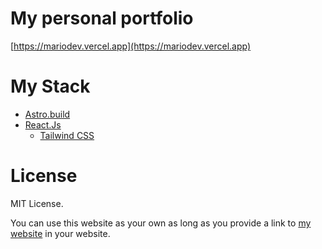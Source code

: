 # My personal portfolio

[https://mariodev.vercel.app](https://mariodev.vercel.app)

# My Stack

  - [Astro.build](https://astro.build)
  - [React.Js](https://reactjs.org)
	- [Tailwind CSS](https://tailwindcss.com)

# License

MIT License.

You can use this website as your own as long as you provide a link to [my website](https://mariodev.vercel.app) in your website.

